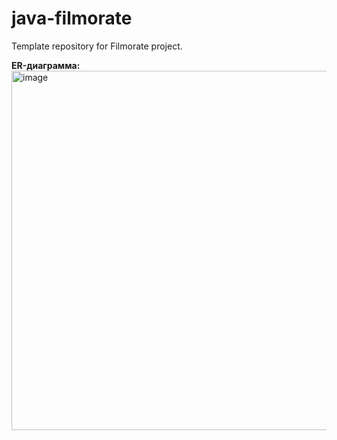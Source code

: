 # java-filmorate
Template repository for Filmorate project.

**ER-диаграмма:**
<img alt="image" height="575" src="C:\Users\rodio\dev\java-filmorate\src\main\resources\DbErdiagram.png" width="1043"/>  